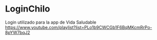 # LoginChilo
Login utilizado para la app de Vida Saludable
https://www.youtube.com/playlist?list=PLo1b9CWCGb1F6BqMKcmRrPo-8pYW7bqJ2
